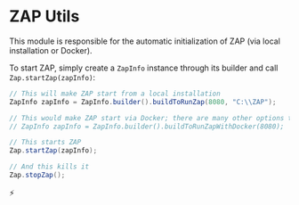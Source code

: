 # ZAP Utils

This module is responsible for the automatic initialization of ZAP (via local installation or Docker).

To start ZAP, simply create a `ZapInfo` instance through its builder and call `Zap.startZap(zapInfo)`:

```java
// This will make ZAP start from a local installation
ZapInfo zapInfo = ZapInfo.builder().buildToRunZap(8080, "C:\\ZAP");

// This would make ZAP start via Docker; there are many other options that can be set using ZapInfo's builder
// ZapInfo zapInfo = ZapInfo.builder().buildToRunZapWithDocker(8080);

// This starts ZAP
Zap.startZap(zapInfo);

// And this kills it
Zap.stopZap();

```

:zap:
